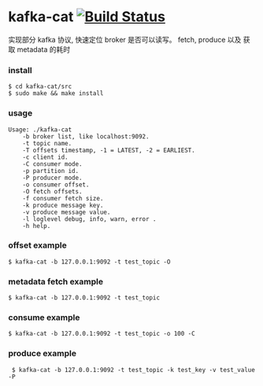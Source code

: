 # kafka-cat [![Build Status](https://img.shields.io/badge/license-MIT-blue.svg)](http://opensource.org/licenses/MIT)

实现部分 kafka 协议, 快速定位 broker 是否可以读写。 fetch, produce 以及 获取 metadata 的耗时

### install

```
$ cd kafka-cat/src
$ sudo make && make install
```

### usage
```
Usage: ./kafka-cat
    -b broker list, like localhost:9092.
    -t topic name.
    -T offsets timestamp, -1 = LATEST, -2 = EARLIEST.
    -c client id.
    -C consumer mode.
    -p partition id.
    -P producer mode.
    -o consumer offset.
    -O fetch offsets.
    -f consumer fetch size.
    -k produce message key.
    -v produce message value.
    -l loglevel debug, info, warn, error .
    -h help.
```

### offset example

```
$ kafka-cat -b 127.0.0.1:9092 -t test_topic -O
```

### metadata fetch example 

```
$ kafka-cat -b 127.0.0.1:9092 -t test_topic
```

### consume example

```
$ kafka-cat -b 127.0.0.1:9092 -t test_topic -o 100 -C
```

### produce example

```
 $ kafka-cat -b 127.0.0.1:9092 -t test_topic -k test_key -v test_value -P
```
